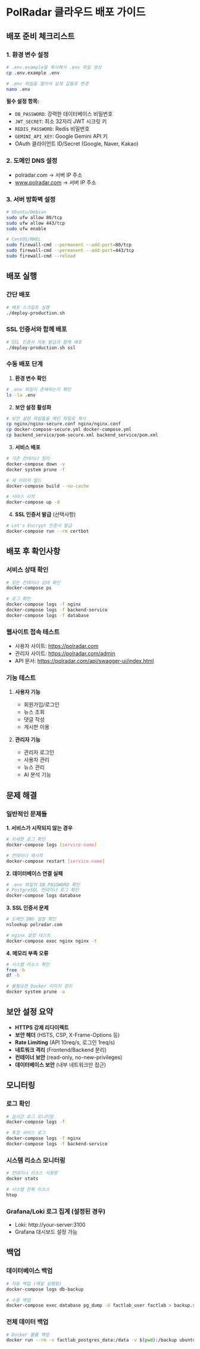 # PolRadar 클라우드 배포 가이드

## 배포 준비 체크리스트

### 1. 환경 변수 설정
```bash
# .env.example을 복사해서 .env 파일 생성
cp .env.example .env

# .env 파일을 열어서 실제 값들로 변경
nano .env
```

**필수 설정 항목:**
- `DB_PASSWORD`: 강력한 데이터베이스 비밀번호
- `JWT_SECRET`: 최소 32자리 JWT 시크릿 키
- `REDIS_PASSWORD`: Redis 비밀번호
- `GEMINI_API_KEY`: Google Gemini API 키
- OAuth 클라이언트 ID/Secret (Google, Naver, Kakao)

### 2. 도메인 DNS 설정
- polradar.com → 서버 IP 주소
- www.polradar.com → 서버 IP 주소

### 3. 서버 방화벽 설정
```bash
# Ubuntu/Debian
sudo ufw allow 80/tcp
sudo ufw allow 443/tcp
sudo ufw enable

# CentOS/RHEL
sudo firewall-cmd --permanent --add-port=80/tcp
sudo firewall-cmd --permanent --add-port=443/tcp
sudo firewall-cmd --reload
```

## 배포 실행

### 간단 배포
```bash
# 배포 스크립트 실행
./deploy-production.sh
```

### SSL 인증서와 함께 배포
```bash
# SSL 인증서 자동 발급과 함께 배포
./deploy-production.sh ssl
```

### 수동 배포 단계

1. **환경 변수 확인**
```bash
# .env 파일이 존재하는지 확인
ls -la .env
```

2. **보안 설정 활성화**
```bash
# 보안 설정 파일들을 메인 파일로 복사
cp nginx/nginx-secure.conf nginx/nginx.conf
cp docker-compose-secure.yml docker-compose.yml  
cp backend_service/pom-secure.xml backend_service/pom.xml
```

3. **서비스 배포**
```bash
# 기존 컨테이너 정리
docker-compose down -v
docker system prune -f

# 새 이미지 빌드
docker-compose build --no-cache

# 서비스 시작
docker-compose up -d
```

4. **SSL 인증서 발급** (선택사항)
```bash
# Let's Encrypt 인증서 발급
docker-compose run --rm certbot
```

## 배포 후 확인사항

### 서비스 상태 확인
```bash
# 모든 컨테이너 상태 확인
docker-compose ps

# 로그 확인
docker-compose logs -f nginx
docker-compose logs -f backend-service
docker-compose logs -f database
```

### 웹사이트 접속 테스트
- 사용자 사이트: https://polradar.com
- 관리자 사이트: https://polradar.com/admin
- API 문서: https://polradar.com/api/swagger-ui/index.html

### 기능 테스트
1. **사용자 기능**
   - 회원가입/로그인
   - 뉴스 조회
   - 댓글 작성
   - 게시판 이용

2. **관리자 기능**
   - 관리자 로그인
   - 사용자 관리
   - 뉴스 관리
   - AI 분석 기능

## 문제 해결

### 일반적인 문제들

**1. 서비스가 시작되지 않는 경우**
```bash
# 자세한 로그 확인
docker-compose logs [service-name]

# 컨테이너 재시작
docker-compose restart [service-name]
```

**2. 데이터베이스 연결 실패**
```bash
# .env 파일의 DB_PASSWORD 확인
# PostgreSQL 컨테이너 로그 확인
docker-compose logs database
```

**3. SSL 인증서 문제**
```bash
# 도메인 DNS 설정 확인
nslookup polradar.com

# nginx 설정 테스트
docker-compose exec nginx nginx -t
```

**4. 메모리 부족 오류**
```bash
# 시스템 리소스 확인
free -h
df -h

# 불필요한 Docker 이미지 정리
docker system prune -a
```

## 보안 설정 요약

- **HTTPS 강제 리다이렉트**
- **보안 헤더** (HSTS, CSP, X-Frame-Options 등)
- **Rate Limiting** (API 10req/s, 로그인 1req/s)
- **네트워크 격리** (Frontend/Backend 분리)
- **컨테이너 보안** (read-only, no-new-privileges)
- **데이터베이스 보안** (내부 네트워크만 접근)

## 모니터링

### 로그 확인
```bash
# 실시간 로그 모니터링
docker-compose logs -f

# 특정 서비스 로그
docker-compose logs -f nginx
docker-compose logs -f backend-service
```

### 시스템 리소스 모니터링
```bash
# 컨테이너 리소스 사용량
docker stats

# 시스템 전체 리소스
htop
```

### Grafana/Loki 로그 집계 (설정된 경우)
- Loki: http://your-server:3100
- Grafana 대시보드 설정 가능

## 백업

### 데이터베이스 백업
```bash
# 자동 백업 (매일 실행됨)
docker-compose logs db-backup

# 수동 백업
docker-compose exec database pg_dump -U factlab_user factlab > backup.sql
```

### 전체 데이터 백업
```bash
# Docker 볼륨 백업
docker run --rm -v factlab_postgres_data:/data -v $(pwd):/backup ubuntu tar czf /backup/postgres_backup.tar.gz -C /data .
```